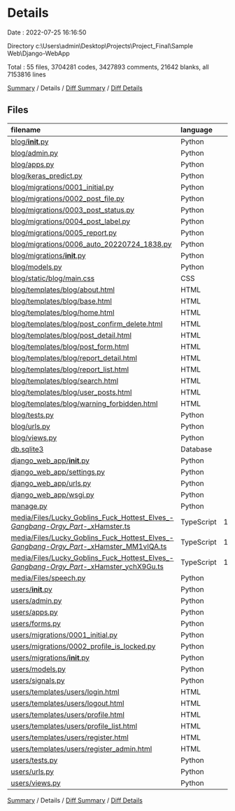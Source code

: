 # Details

Date : 2022-07-25 16:16:50

Directory c:\\Users\\admin\\Desktop\\Projects\\Project_Final\\Sample Web\\Django-WebApp

Total : 55 files,  3704281 codes, 3427893 comments, 21642 blanks, all 7153816 lines

[Summary](results.md) / Details / [Diff Summary](diff.md) / [Diff Details](diff-details.md)

## Files
| filename | language | code | comment | blank | total |
| :--- | :--- | ---: | ---: | ---: | ---: |
| [blog/__init__.py](/blog/__init__.py) | Python | 0 | 1 | 0 | 1 |
| [blog/admin.py](/blog/admin.py) | Python | 3 | 0 | 3 | 6 |
| [blog/apps.py](/blog/apps.py) | Python | 3 | 0 | 3 | 6 |
| [blog/keras_predict.py](/blog/keras_predict.py) | Python | 40 | 14 | 13 | 67 |
| [blog/migrations/0001_initial.py](/blog/migrations/0001_initial.py) | Python | 21 | 1 | 7 | 29 |
| [blog/migrations/0002_post_file.py](/blog/migrations/0002_post_file.py) | Python | 12 | 1 | 6 | 19 |
| [blog/migrations/0003_post_status.py](/blog/migrations/0003_post_status.py) | Python | 12 | 1 | 6 | 19 |
| [blog/migrations/0004_post_label.py](/blog/migrations/0004_post_label.py) | Python | 12 | 1 | 6 | 19 |
| [blog/migrations/0005_report.py](/blog/migrations/0005_report.py) | Python | 22 | 1 | 6 | 29 |
| [blog/migrations/0006_auto_20220724_1838.py](/blog/migrations/0006_auto_20220724_1838.py) | Python | 13 | 1 | 6 | 20 |
| [blog/migrations/__init__.py](/blog/migrations/__init__.py) | Python | 0 | 1 | 0 | 1 |
| [blog/models.py](/blog/models.py) | Python | 26 | 0 | 5 | 31 |
| [blog/static/blog/main.css](/blog/static/blog/main.css) | CSS | 68 | 0 | 17 | 85 |
| [blog/templates/blog/about.html](/blog/templates/blog/about.html) | HTML | 4 | 0 | 1 | 5 |
| [blog/templates/blog/base.html](/blog/templates/blog/base.html) | HTML | 67 | 5 | 12 | 84 |
| [blog/templates/blog/home.html](/blog/templates/blog/home.html) | HTML | 46 | 0 | 7 | 53 |
| [blog/templates/blog/post_confirm_delete.html](/blog/templates/blog/post_confirm_delete.html) | HTML | 16 | 0 | 1 | 17 |
| [blog/templates/blog/post_detail.html](/blog/templates/blog/post_detail.html) | HTML | 227 | 4 | 4 | 235 |
| [blog/templates/blog/post_form.html](/blog/templates/blog/post_form.html) | HTML | 18 | 0 | 3 | 21 |
| [blog/templates/blog/report_detail.html](/blog/templates/blog/report_detail.html) | HTML | 145 | 2 | 2 | 149 |
| [blog/templates/blog/report_list.html](/blog/templates/blog/report_list.html) | HTML | 46 | 0 | 10 | 56 |
| [blog/templates/blog/search.html](/blog/templates/blog/search.html) | HTML | 13 | 0 | 0 | 13 |
| [blog/templates/blog/user_posts.html](/blog/templates/blog/user_posts.html) | HTML | 56 | 0 | 5 | 61 |
| [blog/templates/blog/warning_forbidden.html](/blog/templates/blog/warning_forbidden.html) | HTML | 4 | 0 | 0 | 4 |
| [blog/tests.py](/blog/tests.py) | Python | 1 | 1 | 2 | 4 |
| [blog/urls.py](/blog/urls.py) | Python | 30 | 0 | 2 | 32 |
| [blog/views.py](/blog/views.py) | Python | 202 | 9 | 43 | 254 |
| [db.sqlite3](/db.sqlite3) | Database | 290 | 0 | 2 | 292 |
| [django_web_app/__init__.py](/django_web_app/__init__.py) | Python | 0 | 1 | 0 | 1 |
| [django_web_app/settings.py](/django_web_app/settings.py) | Python | 75 | 25 | 34 | 134 |
| [django_web_app/urls.py](/django_web_app/urls.py) | Python | 14 | 15 | 3 | 32 |
| [django_web_app/wsgi.py](/django_web_app/wsgi.py) | Python | 6 | 8 | 6 | 20 |
| [manage.py](/manage.py) | Python | 13 | 1 | 2 | 16 |
| [media/Files/Lucky_Goblins_Fuck_Hottest_Elves_-_Gangbang_-_Orgy_Part_-_xHamster.ts](/media/Files/Lucky_Goblins_Fuck_Hottest_Elves_-_Gangbang_-_Orgy_Part_-_xHamster.ts) | TypeScript | 1,234,151 | 1,142,598 | 7,117 | 2,383,866 |
| [media/Files/Lucky_Goblins_Fuck_Hottest_Elves_-_Gangbang_-_Orgy_Part_-_xHamster_MM1vIQA.ts](/media/Files/Lucky_Goblins_Fuck_Hottest_Elves_-_Gangbang_-_Orgy_Part_-_xHamster_MM1vIQA.ts) | TypeScript | 1,234,151 | 1,142,598 | 7,117 | 2,383,866 |
| [media/Files/Lucky_Goblins_Fuck_Hottest_Elves_-_Gangbang_-_Orgy_Part_-_xHamster_ychX9Gu.ts](/media/Files/Lucky_Goblins_Fuck_Hottest_Elves_-_Gangbang_-_Orgy_Part_-_xHamster_ychX9Gu.ts) | TypeScript | 1,234,151 | 1,142,598 | 7,117 | 2,383,866 |
| [media/Files/speech.py](/media/Files/speech.py) | Python | 10 | 1 | 4 | 15 |
| [users/__init__.py](/users/__init__.py) | Python | 0 | 1 | 0 | 1 |
| [users/admin.py](/users/admin.py) | Python | 3 | 0 | 2 | 5 |
| [users/apps.py](/users/apps.py) | Python | 5 | 0 | 3 | 8 |
| [users/forms.py](/users/forms.py) | Python | 18 | 0 | 9 | 27 |
| [users/migrations/0001_initial.py](/users/migrations/0001_initial.py) | Python | 18 | 1 | 7 | 26 |
| [users/migrations/0002_profile_is_locked.py](/users/migrations/0002_profile_is_locked.py) | Python | 12 | 1 | 6 | 19 |
| [users/migrations/__init__.py](/users/migrations/__init__.py) | Python | 0 | 1 | 0 | 1 |
| [users/models.py](/users/models.py) | Python | 16 | 0 | 7 | 23 |
| [users/signals.py](/users/signals.py) | Python | 11 | 0 | 5 | 16 |
| [users/templates/users/login.html](/users/templates/users/login.html) | HTML | 21 | 0 | 1 | 22 |
| [users/templates/users/logout.html](/users/templates/users/logout.html) | HTML | 9 | 0 | 2 | 11 |
| [users/templates/users/profile.html](/users/templates/users/profile.html) | HTML | 27 | 0 | 1 | 28 |
| [users/templates/users/profile_list.html](/users/templates/users/profile_list.html) | HTML | 32 | 0 | 5 | 37 |
| [users/templates/users/register.html](/users/templates/users/register.html) | HTML | 21 | 0 | 1 | 22 |
| [users/templates/users/register_admin.html](/users/templates/users/register_admin.html) | HTML | 16 | 0 | 1 | 17 |
| [users/tests.py](/users/tests.py) | Python | 1 | 1 | 2 | 4 |
| [users/urls.py](/users/urls.py) | Python | 13 | 0 | 2 | 15 |
| [users/views.py](/users/views.py) | Python | 90 | 0 | 16 | 106 |

[Summary](results.md) / Details / [Diff Summary](diff.md) / [Diff Details](diff-details.md)
